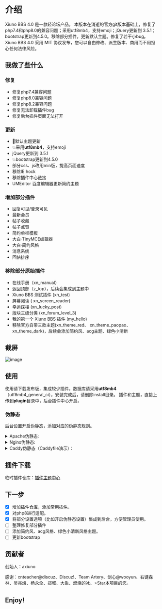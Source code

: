 # 介绍
Xiuno BBS 4.0 是一款轻论坛产品。
本版本在消逝的官方git版本基础上，修复了php7.4和php8.0的兼容问题；采用utf8mb4，支持emoji；jQuery更新到 3.5.1；bootstrap更新到4.5.0。移除部分插件，更新默认主题。修复了若干小bug。
Xiuno BBS 4.0 采用 MIT 协议发布，您可以自由修改、派生版本、商用而不用担心任何法律风险。

## 我做了些什么

### 修复
- 修复php7.4兼容问题
- 修复php8.0兼容问题
- 修复php8.2兼容问题
- 修复无法卸载插件bug
- 修复后台插件页面无法打开
### 更新
- 💄默认主题更新
- 💥采用**utf8mb4**，支持emoji
- jQuery更新到 3.5.1
- 💥bootstrap更新到4.5.0
- 部分css、js改用min版，提高页面速度
- 移除IE hock
- 移除插件中心链接
- UMEditor 百度编辑器更新简约主题
### 增加部分插件
- 回复可见/登录可见
- 最新会员
- 帖子收藏
- 帖子点赞
- 简约单栏模板
- 大白·TinyMCE编辑器
- 大白·简约风格
- 消息系统
- 回帖排序
### 移除部分原始插件
* 在线手册（xn_manual）
* 返回顶部（z_top），后续会集成到主题中
* Xiuno BBS 测试插件 (xn_test)
* 屏幕阅读 ( xn_screen_reader)
* 幸运踩楼 (xn_lucky_post)
* 版块三级分类 (xn_forum_level_3)
* 我的第一个 Xiuno BBS 插件 (my_hello)
* 移除官方自带三款主题(xn_theme_red、 xn_theme_paopao、xn_theme_dark)，后续会添加简约风、acg主题、绿色小清新

## 截屏
![image](https://raw.githubusercontent.com/jiix/xiunobbs/master/screenshot.png)

## 使用
使用请下载发布版，集成较少插件。数据库请采用**utf8mb4**（utf8mb4_general_ci），安装完成后，请删除install目录。
插件和主题，直接上传到**plugin**目录中，后台插件中心开启。

### 伪静态
后台设置开启伪静态，添加对应的伪静态规则。

<details>
<summary>Apache伪静态:</summary>

```
<IfModule mod_rewrite.c>
RewriteEngine on

# Apache 2.4
RewriteCond %{REQUEST_FILENAME} !-d 
RewriteCond %{REQUEST_FILENAME} !-f 
RewriteRule ^(.*?)([^/]*)$ $1index.php?$2 [QSA,PT,L]

# Apache other
#RewriteRule ^(.*?)([^/]*)\.htm(.*)$ $1/index.php?$2.htm$3 [L]
</IfModule>
```
</details>

<details>
<summary>Nginx伪静态:</summary>

```
location ~* \.(htm)$ {

    rewrite "^(.*)/(.+?).htm(.*?)$" $1/index.php?$2.htm$3 last;

}
```
</details>

<details>
<summary>Caddy伪静态（Caddyfile演示）：</summary>

```
www.yourdomain.com {

# Set this path to your site's directory.
root * /var/www

file_server

# Or serve a PHP site through php-fpm:
php_fastcgi localhost:9000
}

```
</details>


## 插件下载

临时插件仓库：[插件主题中心](https://github.com/jiix/plugins)

## 下一步

- [x] 增加插件仓库，添加常用插件。
- [x] 对php8进行适配。
- [x] 将部分设置选项（比如开启伪静态设置）集成到后台，方便管理员使用。
- [ ] 整理修复部分插件
- [ ] 添加简约风、acg风格、绿色小清新风格主题。
- [ ] 更新bootstrap

## 贡献者
创始人：axiuno

感谢：cnteacher@discuz、Discuz!、Team Artery、剑心@wooyun、右键森林、吴兆焕、杨永全、郑城、大象、燃烧的冰、⭐Star本项目的您。

## Enjoy!

